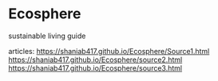# Ecosphere
sustainable living guide 


articles: 
https://shaniab417.github.io/Ecosphere/Source1.html
https://shaniab417.github.io/Ecosphere/source2.html
https://shaniab417.github.io/Ecosphere/source3.html
